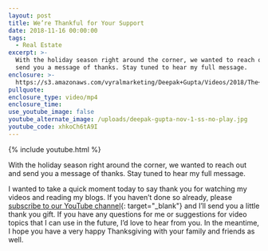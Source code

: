 ```yaml
---
layout: post
title: We’re Thankful for Your Support
date: 2018-11-16 00:00:00
tags:
  - Real Estate
excerpt: >-
  With the holiday season right around the corner, we wanted to reach out and
  send you a message of thanks. Stay tuned to hear my full message.
enclosure: >-
  https://s3.amazonaws.com/vyralmarketing/Deepak+Gupta/Videos/2018/The+Dee+Team+-+Were+Thankful+for+Your+Support.mp4
pullquote:
enclosure_type: video/mp4
enclosure_time:
use_youtube_image: false
youtube_alternate_image: /uploads/deepak-gupta-nov-1-ss-no-play.jpg
youtube_code: xhkoCh6tA9I
---
```


{% include youtube.html %}

With the holiday season right around the corner, we wanted to reach out and send you a message of thanks. Stay tuned to hear my full message.

I wanted to take a quick moment today to say thank you for watching my videos and reading my blogs. If you haven’t done so already, please [subscribe to our YouTube channel](https://www.youtube.com/channel/UC4pe3z-l-XkGG1g6xXU-PXg){: target="_blank"} and I’ll send you a little thank you gift. If you have any questions for me or suggestions for video topics that I can use in the future, I’d love to hear from you. In the meantime, I hope you have a very happy Thanksgiving with your family and friends as well.